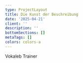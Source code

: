 ```yaml
---
type: ProjectLayout
title: Die Kunst der Beschreibung
date: '2025-04-21'
client: ''
description: ''
bottomSections: []
metaTags: []
colors: colors-a
---
```

Vokaleb Trainer

